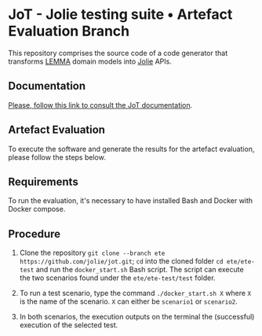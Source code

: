 # JoT - Jolie testing suite • Artefact Evaluation Branch

This repository comprises the source code of a code generator that transforms [LEMMA](https://github.com/SeelabFhdo/lemma) domain models into [Jolie](https://jolie-lang.org) APIs.

## Documentation

[Please, follow this link to consult the JoT documentation](documentation.md).

## Artefact Evaluation

To execute the software and generate the results for the artefact evaluation, please follow the steps below.

## Requirements

To run the evaluation, it's necessary to have installed Bash and Docker with Docker compose.

## Procedure

1. Clone the repository `git clone --branch ete https://github.com/jolie/jot.git`; `cd` into the cloned folder `cd ete/ete-test` and run the `docker_start.sh` Bash script. The script can execute the two scenarios found under the `ete/ete-test/test` folder.

2. To run a test scenario, type the command `./docker_start.sh X` where `X` is the name of the scenario. `X` can either be `scenario1` or `scenario2`.

3. In both scenarios, the execution outputs on the terminal the (successful) execution of the selected test.
